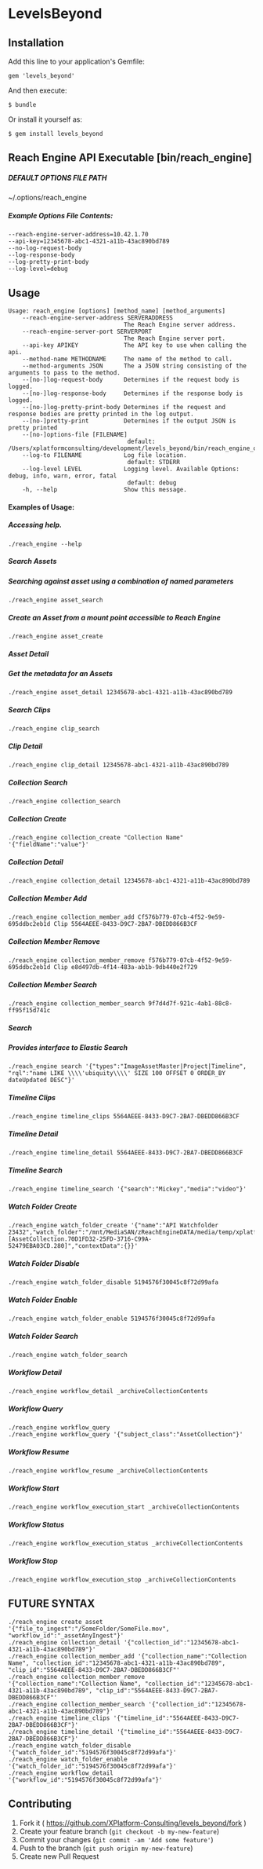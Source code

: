 LevelsBeyond
============


## Installation

Add this line to your application's Gemfile:

    gem 'levels_beyond'

And then execute:

    $ bundle

Or install it yourself as:

    $ gem install levels_beyond

Reach Engine API Executable [bin/reach_engine]
---------------------------

##### DEFAULT OPTIONS FILE PATH
  ~/.options/reach_engine

##### Example Options File Contents:
    --reach-engine-server-address=10.42.1.70
    --api-key=12345678-abc1-4321-a11b-43ac890bd789
    --no-log-request-body
    --log-response-body
    --log-pretty-print-body
    --log-level=debug

## Usage
    Usage: reach_engine [options] [method_name] [method_arguments]
        --reach-engine-server-address SERVERADDRESS
                                     The Reach Engine server address.
        --reach-engine-server-port SERVERPORT
                                     The Reach Engine server port.
        --api-key APIKEY             The API key to use when calling the api.
        --method-name METHODNAME     The name of the method to call.
        --method-arguments JSON      The a JSON string consisting of the arguments to pass to the method.
        --[no-]log-request-body      Determines if the request body is logged.
        --[no-]log-response-body     Determines if the response body is logged.
        --[no-]log-pretty-print-body Determines if the request and response bodies are pretty printed in the log output.
        --[no-]pretty-print          Determines if the output JSON is pretty printed
        --[no-]options-file [FILENAME]
                                      default: /Users/xplatformconsulting/development/levels_beyond/bin/reach_engine_options
        --log-to FILENAME            Log file location.
                                      default: STDERR
        --log-level LEVEL            Logging level. Available Options: debug, info, warn, error, fatal
                                      default: debug
        -h, --help                   Show this message.

#### Examples of Usage:

##### Accessing help.
    ./reach_engine --help

##### Search Assets
##### Searching against asset using a combination of named parameters
    ./reach_engine asset_search

##### Create an Asset from a mount point accessible to Reach Engine
    ./reach_engine asset_create


##### Asset Detail
##### Get the metadata for an Assets
    ./reach_engine asset_detail 12345678-abc1-4321-a11b-43ac890bd789

##### Search Clips

    ./reach_engine clip_search

##### Clip Detail
    ./reach_engine clip_detail 12345678-abc1-4321-a11b-43ac890bd789

##### Collection Search
    ./reach_engine collection_search
    
##### Collection Create
    ./reach_engine collection_create "Collection Name" '{"fieldName":"value"}'

##### Collection Detail
    ./reach_engine collection_detail 12345678-abc1-4321-a11b-43ac890bd789

##### Collection Member Add
    ./reach_engine collection_member_add Cf576b779-07cb-4f52-9e59-695ddbc2eb1d Clip 5564AEEE-8433-D9C7-2BA7-DBEDD866B3CF

##### Collection Member Remove
    ./reach_engine collection_member_remove f576b779-07cb-4f52-9e59-695ddbc2eb1d Clip e8d497db-4f14-483a-ab1b-9db440e2f729

##### Collection Member Search
    ./reach_engine collection_member_search 9f7d4d7f-921c-4ab1-88c8-ff95f15d741c

##### Search
##### Provides interface to Elastic Search
    ./reach_engine search '{"types":"ImageAssetMaster|Project|Timeline", "rql":"name LIKE \\\\'ubiquity\\\\' SIZE 100 OFFSET 0 ORDER_BY dateUpdated DESC"}'

##### Timeline Clips
    ./reach_engine timeline_clips 5564AEEE-8433-D9C7-2BA7-DBEDD866B3CF

##### Timeline Detail
    ./reach_engine timeline_detail 5564AEEE-8433-D9C7-2BA7-DBEDD866B3CF

##### Timeline Search
    ./reach_engine timeline_search '{"search":"Mickey","media":"video"}'

##### Watch Folder Create
    ./reach_engine watch_folder_create '{"name":"API Watchfolder 23432","watch_folder":"/mnt/MediaSAN/zReachEngineDATA/media/temp/xplatform60/","max_concurrent":3,"delete_on_success":false,"workflow_key":"_ingestAssetToCollection","enabled":true,"file_data_def":"fileToIngest","subject":"[AssetCollection.70D1FD32-25FD-3716-C99A-52479EBA03CD.280]","contextData":{}}'

##### Watch Folder Disable
    ./reach_engine watch_folder_disable 5194576f30045c8f72d99afa

##### Watch Folder Enable
    ./reach_engine watch_folder_enable 5194576f30045c8f72d99afa

##### Watch Folder Search
    ./reach_engine watch_folder_search

##### Workflow Detail
    ./reach_engine workflow_detail _archiveCollectionContents

##### Workflow Query
    ./reach_engine workflow_query
    ./reach_engine workflow_query '{"subject_class":"AssetCollection"}'

##### Workflow Resume
    ./reach_engine workflow_resume _archiveCollectionContents

##### Workflow Start
    ./reach_engine workflow_execution_start _archiveCollectionContents

##### Workflow Status
    ./reach_engine workflow_execution_status _archiveCollectionContents

##### Workflow Stop
    ./reach_engine workflow_execution_stop _archiveCollectionContents

## FUTURE SYNTAX
    ./reach_engine create_asset '{"file_to_ingest":"/SomeFolder/SomeFile.mov", "workflow_id":"_assetAnyIngest"}'
    ./reach_engine collection_detail '{"collection_id":"12345678-abc1-4321-a11b-43ac890bd789"}'
    ./reach_engine collection_member_add '{"collection_name":"Collection Name", "collection_id":"12345678-abc1-4321-a11b-43ac890bd789", "clip_id":"5564AEEE-8433-D9C7-2BA7-DBEDD866B3CF"'
    ./reach_engine collection_member_remove '{"collection_name":"Collection Name", "collection_id":"12345678-abc1-4321-a11b-43ac890bd789", "clip_id":"5564AEEE-8433-D9C7-2BA7-DBEDD866B3CF"'
    ./reach_engine collection_member_search '{"collection_id":"12345678-abc1-4321-a11b-43ac890bd789"}'
    ./reach_engine timeline_clips '{"timeline_id":"5564AEEE-8433-D9C7-2BA7-DBEDD866B3CF"}'
    ./reach_engine timeline_detail '{"timeline_id":"5564AEEE-8433-D9C7-2BA7-DBEDD866B3CF"}'
    ./reach_engine watch_folder_disable  '{"watch_folder_id":"5194576f30045c8f72d99afa"}'
    ./reach_engine watch_folder_enable  '{"watch_folder_id":"5194576f30045c8f72d99afa"}'
    ./reach_engine workflow_detail  '{"workflow_id":"5194576f30045c8f72d99afa"}'

## Contributing

1. Fork it ( https://github.com/XPlatform-Consulting/levels_beyond/fork )
2. Create your feature branch (`git checkout -b my-new-feature`)
3. Commit your changes (`git commit -am 'Add some feature'`)
4. Push to the branch (`git push origin my-new-feature`)
5. Create new Pull Request


